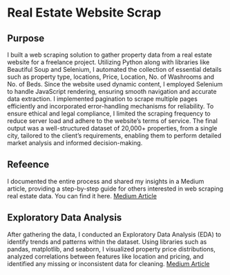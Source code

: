 # Real Estate Website Scrap

## Purpose 

I built a web scraping solution to gather property data from a real estate website for a freelance project. Utilizing Python along with libraries like Beautiful Soup and Selenium, I automated the collection of essential details such as property type, locations, Price, Location, No. of Washrooms and No. of Beds. Since the website used dynamic content, I employed Selenium to handle JavaScript rendering, ensuring smooth navigation and accurate data extraction. I implemented pagination to scrape multiple pages efficiently and incorporated error-handling mechanisms for reliability. To ensure ethical and legal compliance, I limited the scraping frequency to reduce server load and adhere to the website’s terms of service. The final output was a well-structured dataset of 20,000+ properties, from a single city, tailored to the client’s requirements, enabling them to perform detailed market analysis and informed decision-making.

## Refeence 
I documented the entire process and shared my insights in a Medium article, providing a step-by-step guide for others interested in web scraping real estate data. You can find it here.
[Medium Article](https://medium.com/@sherafgunmetla/web-scraping-exploratory-data-analysis-of-real-estate-rents-part-1-6adc8b8dc1d3)

## Exploratory Data Analysis 

After gathering the data, I conducted an Exploratory Data Analysis (EDA) to identify trends and patterns within the dataset. Using libraries such as pandas, matplotlib, and seaborn, I visualized property price distributions, analyzed correlations between features like location and pricing, and identified any missing or inconsistent data for cleaning. 
[Medium Article](https://medium.com/@sherafgunmetla/web-scraping-exploratory-data-analysis-of-real-estate-rents-using-python-part-2-8aa277c95d02)
